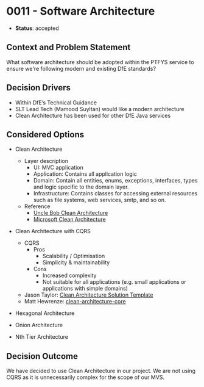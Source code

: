 # 0011 - Software Architecture

* **Status**: accepted

## Context and Problem Statement
What software architecture should be adopted within the PTFYS service to ensure we're following modern and existing DfE standards?

## Decision Drivers
* Within DfE’s Technical Guidance
* SLT Lead Tech (Mamood Suyltan) would like a modern architecture
* Clean Architecture has been used for other DfE Java services

## Considered Options
* Clean Architecture
  * Layer description 
    * UI: MVC application
    * Application: Contains all application logic
    * Domain: Contain all entities, enums, exceptions, interfaces, types and logic specific to the domain layer.
    * Infrastructure: Contains classes for accessing external resources such as file systems, web services, smtp, and so on.
  * Reference
    * [Uncle Bob Clean Architecture](https://blog.cleancoder.com/uncle-bob/2012/08/13/the-clean-architecture.html)
    * [Microsoft Clean Architecture](https://learn.microsoft.com/en-us/dotnet/architecture/modern-web-apps-azure/common-web-application-architectures#clean-architecture)


* Clean Architecture with CQRS
  * CQRS
    * Pros
      * Scalability / Optimisation
      * Simplicity & maintainability
    * Cons
      * Increased complexity
      * Not suitable for all applications (e.g. small applications or applications with simple domains)
  * Jason Taylor: [Clean Architecture Solution Template](https://github.com/jasontaylordev/CleanArchitecture)
  * Matt Hewrenze: [clean-architecture-core](https://github.com/matthewrenze/clean-architecture-core)
* Hexagonal Architecture
* Onion Architecture
* Nth Tier Architecture

## Decision Outcome

We have decided to use Clean Architecture in our project. We are not using CQRS as it is unnecessarily complex for the scope of our MVS.